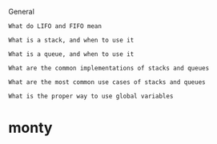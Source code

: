 General

    What do LIFO and FIFO mean

    What is a stack, and when to use it

    What is a queue, and when to use it

    What are the common implementations of stacks and queues

    What are the most common use cases of stacks and queues

    What is the proper way to use global variables

# monty

